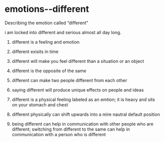 # emotions--different
Describing the emotion called “different”

i am locked into different and serious almost all day long.

1. different is a feeling and emotion

2. different exisits in time

3. different will make you feel different than a situation or an object

4. different is the opposite of the same

5. different can make two people different from each other

6. saying different will produce unique effects on people and ideas

7. different is a physical feeling labeled as an emtion; it is heavy and sits on your stomach and chest

8. different physically can shift upwards into a mire nautral default position

9. being different can help in communication with other people who are different; switching from different to the same can help in communication with a person who is different
